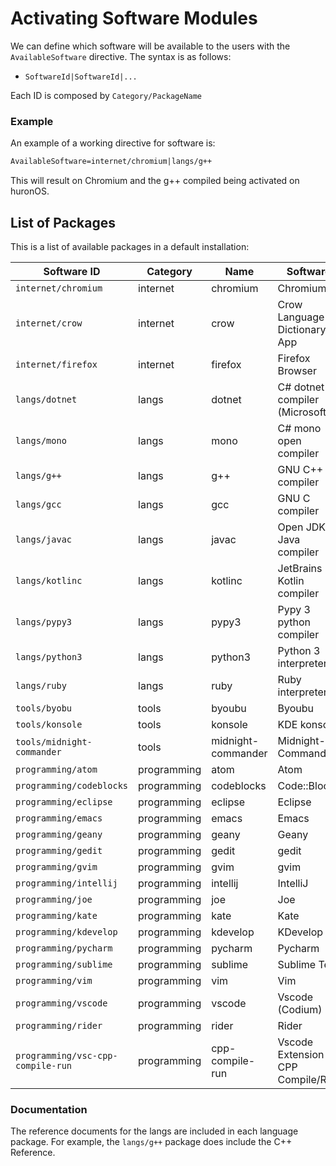 # Activating Software Modules
We can define which software will be available to the users with the `AvailableSoftware` directive. 
The syntax is as follows:
- `SoftwareId|SoftwareId|...`

Each ID is composed by `Category/PackageName`

### Example
An example of a working directive for software is:
```txt
AvailableSoftware=internet/chromium|langs/g++
```
This will result on Chromium and the g++ compiled being activated on huronOS.

## List of Packages
This is a list of available packages in a default installation:

| Software ID                       | Category    | Name               | Software |
| --------------------------------- | ----------- | ------------------ | -------- |
| `internet/chromium`         		| internet    | chromium           | Chromium |
| `internet/crow`             		| internet    | crow               | Crow Language Dictionary App |
| `internet/firefox`          		| internet    | firefox            | Firefox Browser |
| `langs/dotnet`              		| langs       | dotnet             | C# dotnet compiler (Microsoft) |
| `langs/mono`                		| langs       | mono               | C# mono open compiler |
| `langs/g++`                 		| langs       | g++                | GNU C++ compiler |
| `langs/gcc`                 		| langs       | gcc                | GNU C compiler |
| `langs/javac`               		| langs       | javac              | Open JDK Java compiler |
| `langs/kotlinc`             		| langs       | kotlinc            | JetBrains Kotlin compiler |
| `langs/pypy3`               		| langs       | pypy3              | Pypy 3 python compiler |
| `langs/python3`             		| langs       | python3            | Python 3 interpreter |
| `langs/ruby`                		| langs       | ruby               | Ruby interpreter |
| `tools/byobu`               		| tools       | byoubu             | Byoubu |
| `tools/konsole`             		| tools       | konsole            | KDE konsole |
| `tools/midnight-commander`  		| tools       | midnight-commander | Midnight-Commander
| `programming/atom`          		| programming | atom               | Atom |
| `programming/codeblocks`    		| programming | codeblocks         | Code::Blocks |
| `programming/eclipse`       		| programming | eclipse            | Eclipse |
| `programming/emacs`         		| programming | emacs              | Emacs |
| `programming/geany`         		| programming | geany              | Geany |
| `programming/gedit`         		| programming | gedit              | gedit |
| `programming/gvim`          		| programming | gvim               | gvim |
| `programming/intellij`      		| programming | intellij           | IntelliJ |
| `programming/joe`           		| programming | joe                | Joe |
| `programming/kate`          		| programming | kate               | Kate |
| `programming/kdevelop`      		| programming | kdevelop           | KDevelop |
| `programming/pycharm`       		| programming | pycharm            | Pycharm |
| `programming/sublime`       		| programming | sublime            | Sublime Text |
| `programming/vim`           		| programming | vim                | Vim |
| `programming/vscode`        		| programming | vscode             | Vscode (Codium) |
| `programming/rider`         		| programming | rider              | Rider |
| `programming/vsc-cpp-compile-run` | programming | cpp-compile-run    | Vscode Extension CPP Compile/Run |

### Documentation
The reference documents for the langs are included in each language package. 
For example, the `langs/g++` package does include the C++ Reference.